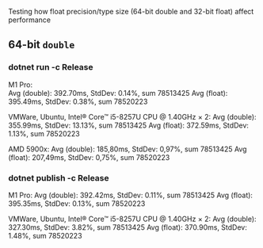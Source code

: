 Testing how float precision/type size (64-bit double and 32-bit float) affect performance

## 64-bit `double`

### dotnet run -c Release

M1 Pro:  
Avg (double): 392.70ms, StdDev: 0.14%, sum 78513425
Avg (float): 395.49ms, StdDev: 0.38%, sum 78520223

VMWare, Ubuntu, Intel® Core™ i5-8257U CPU @ 1.40GHz × 2:
Avg (double): 355.99ms, StdDev: 13.13%, sum 78513425
Avg (float): 372.59ms, StdDev: 1.13%, sum 78520223

AMD 5900x:
Avg (double): 185,80ms, StdDev: 0,97%, sum 78513425
Avg (float): 207,49ms, StdDev: 0,75%, sum 78520223

### dotnet publish -c Release

M1 Pro:
Avg (double): 392.42ms, StdDev: 0.11%, sum 78513425
Avg (float): 395.35ms, StdDev: 0.13%, sum 78520223

VMWare, Ubuntu, Intel® Core™ i5-8257U CPU @ 1.40GHz × 2:
Avg (double): 327.30ms, StdDev: 3.82%, sum 78513425
Avg (float): 370.90ms, StdDev: 1.48%, sum 78520223


